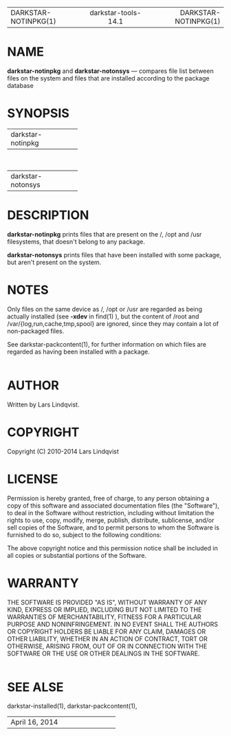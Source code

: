 <!DOCTYPE HTML PUBLIC "-//W3C//DTD HTML 4.01//EN" "http://www.w3.org/TR/html4/strict.dtd">
<html>
<head>
<meta http-equiv="Content-Type" content="text/html; charset=utf-8">
<meta name="resource-type" content="document">
<title>
DARKSTAR-NOTINPKG(1)</title>
</head>
<body>
<div class="mandoc">
<table summary="Document Header" class="head" width="100%">
<col width="30%">
<col width="30%">
<col width="30%">
<tbody>
<tr>
<td class="head-ltitle">
DARKSTAR-NOTINPKG(1)</td>
<td class="head-vol" align="center">
darkstar-tools-14.1</td>
<td class="head-rtitle" align="right">
DARKSTAR-NOTINPKG(1)</td>
</tr>
</tbody>
</table>
<div class="section">
<h1 id="x4e414d45">NAME</h1> <b class="name">darkstar-notinpkg</b> and <b class="name">darkstar-notonsys</b> &#8212; <span class="desc">compares file list between files on the system and files that are installed according to the package database</span></div>
<div class="section">
<h1 id="x53594e4f50534953">SYNOPSIS</h1><table class="synopsis">
<col style="width: 17.00ex;">
<col>
<tbody>
<tr>
<td>
darkstar-notinpkg</td>
<td>
</td>
</tr>
</tbody>
</table>
<br>
<table class="synopsis">
<col style="width: 17.00ex;">
<col>
<tbody>
<tr>
<td>
darkstar-notonsys</td>
<td>
</td>
</tr>
</tbody>
</table>
</div>
<div class="section">
<h1 id="x4445534352495054494f4e">DESCRIPTION</h1> <b class="name">darkstar-notinpkg</b> prints files that are present on the /, /opt and /usr filesystems, that doesn't belong to any package.<div style="height: 1.00em;">
&#160;</div>
<b class="name">darkstar-notonsys</b> prints files that have been installed with some package, but aren't present on the system.</div>
<div class="section">
<h1 id="x4e4f544553">NOTES</h1> Only files on the same device as /, /opt or /usr are regarded as being actually installed (see <b class="flag">&#45;xdev</b> in <a class="link-man">find(1)</a> ), but the content of /root and /var/{log,run,cache,tmp,spool} are ignored, since they may contain a lot of non-packaged files.<div style="height: 1.00em;">
&#160;</div>
See <a class="link-man">darkstar-packcontent(1)</a>, for further information on which files are regarded as having been installed with a package.<div style="height: 1.00em;">
&#160;</div>
</div>
<div class="section">
<h1 id="x415554484f52">AUTHOR</h1> Written by Lars Lindqvist.</div>
<div class="section">
<h1 id="x434f50595249474854">COPYRIGHT</h1> Copyright (C) 2010-2014 Lars Lindqvist</div>
<div class="section">
<h1 id="x4c4943454e5345">LICENSE</h1> Permission is hereby granted, free of charge, to any person obtaining a copy of this software and associated documentation files (the &quot;Software&quot;), to deal in the Software without restriction, including without limitation the rights to use, copy, modify, merge, publish, distribute, sublicense, and/or sell copies of the Software, and to permit persons to whom the Software is furnished to do so, subject to the following conditions:<div style="height: 1.00em;">
&#160;</div>
The above copyright notice and this permission notice shall be included in all copies or substantial portions of the Software.</div>
<div class="section">
<h1 id="x57415252414e5459">WARRANTY</h1> THE SOFTWARE IS PROVIDED &quot;AS IS&quot;, WITHOUT WARRANTY OF ANY KIND, EXPRESS OR IMPLIED, INCLUDING BUT NOT LIMITED TO THE WARRANTIES OF MERCHANTABILITY, FITNESS FOR A PARTICULAR PURPOSE AND NONINFRINGEMENT. IN NO EVENT SHALL THE AUTHORS OR COPYRIGHT HOLDERS BE LIABLE FOR ANY CLAIM, DAMAGES OR OTHER LIABILITY, WHETHER IN AN ACTION OF CONTRACT, TORT OR OTHERWISE, ARISING FROM, OUT OF OR IN CONNECTION WITH THE SOFTWARE OR THE USE OR OTHER DEALINGS IN THE SOFTWARE.<div style="height: 1.00em;">
&#160;</div>
</div>
<div class="section">
<h1 id="x53454520414c5345">SEE ALSE</h1> <a class="link-man">darkstar-installed(1)</a>, <a class="link-man">darkstar-packcontent(1)</a>,</div>
<table summary="Document Footer" class="foot" width="100%">
<col width="50%">
<col width="50%">
<tbody>
<tr>
<td class="foot-date">
April 16, 2014</td>
<td class="foot-os" align="right">
</td>
</tr>
</tbody>
</table>
</div>
</body>
</html>

